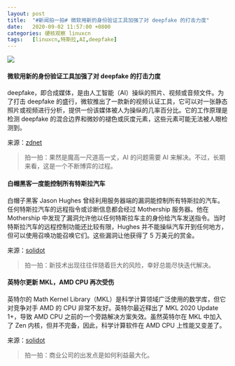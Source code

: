 ```yaml
---
layout: post
title:	"#新闻拍一拍# 微软用新的身份验证工具加强了对 deepfake 的打击力度"
date:	2020-09-02 11:57:00 +0800 
categories:	硬核观察 linuxcn 
tags:	[linuxcn,特斯拉,AI,deepfake]
---
```



![](/Asserts/Images//attachment/album/202009/02/115751yiaj70777jo4c540.jpg)


#### 微软用新的身份验证工具加强了对 deepfake 的打击力度


deepfake，即合成媒体，是由人工智能（AI）操纵的照片、视频或音频文件。为了打击 deepfake 的盛行，微软推出了一款新的视频认证工具，它可以对一张静态照片或视频进行分析，提供一份该媒体被人为操纵的几率百分比。它的工作原理是检测 deepfake 的混合边界和微妙的褪色或灰度元素，这些元素可能无法被人眼检测到。


来源：[zdnet](https://www.zdnet.com/article/microsoft-strengthens-deepfake-fight-with-new-authentication-tools/ "https://www.zdnet.com/article/microsoft-strengthens-deepfake-fight-with-new-authentication-tools/")



> 
> 拍一拍：果然是魔高一尺道高一丈，AI 的问题需要 AI 来解决。不过，长期来看，这是一个不断博弈的过程。
> 
> 
> 


#### 白帽黑客一度能控制所有特斯拉汽车


白帽子黑客 Jason Hughes 曾经利用服务器端的漏洞能控制所有特斯拉的汽车。任何特斯拉汽车的远程指令或诊断信息都会经过 Mothership 服务器。他在 Mothership 中发现了漏洞允许他以任何特斯拉车主的身份给汽车发送指令。当时特斯拉汽车的远程控制功能还比较有限，Hughes 并不能操纵汽车开到任何地方，但可以使用召唤功能召唤它们。这些漏洞让他获得了 5 万美元的赏金。


来源：[solidot](https://www.solidot.org/story?sid=65411 "https://www.solidot.org/story?sid=65411")



> 
> 拍一拍：新技术出现往往伴随着巨大的风险，幸好总能尽快迭代解决。
> 
> 
> 


#### 英特尔更新 MKL，AMD CPU 再次受伤


英特尔的 Math Kernel Library（MKL）是科学计算领域广泛使用的数学库，但它对竞争对手 AMD 的 CPU 非常不友好。英特尔最近释出了 MKL 2020 Update 1+，导致 AMD CPU 之前的一个旁路解决方案失效。虽然英特尔在 MKL 中加入了 Zen 内核，但并不完备，因此，科学计算软件在 AMD CPU 上性能又变差了。


来源：[solidot](https://www.solidot.org/story?sid=65407 "https://www.solidot.org/story?sid=65407")



> 
> 拍一拍：商业公司的出发点是如何利益最大化。
> 
> 
>

